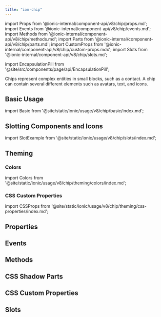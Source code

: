 ```yaml
---
title: "ion-chip"
---
```


import Props from '@ionic-internal/component-api/v8/chip/props.md';
import Events from '@ionic-internal/component-api/v8/chip/events.md';
import Methods from '@ionic-internal/component-api/v8/chip/methods.md';
import Parts from '@ionic-internal/component-api/v8/chip/parts.md';
import CustomProps from '@ionic-internal/component-api/v8/chip/custom-props.mdx';
import Slots from '@ionic-internal/component-api/v8/chip/slots.md';

<head>
  <title>ion-chip: Text, Icon and Avatar for Ionic Framework Apps</title>
  <meta name="description" content="ion-chips represent complex entities in small blocks, such as a contact. A chip can contain several different elements such as names, avatars, text, and icons." />
</head>

import EncapsulationPill from '@site/src/components/page/api/EncapsulationPill';

<EncapsulationPill type="shadow" />

Chips represent complex entities in small blocks, such as a contact. A chip can contain several different elements such as avatars, text, and icons.

## Basic Usage

import Basic from '@site/static/ionic/usage/v8/chip/basic/index.md';

<Basic />

## Slotting Components and Icons

import SlotExample from '@site/static/ionic/usage/v8/chip/slots/index.md';

<SlotExample />

## Theming

### Colors

import Colors from '@site/static/ionic/usage/v8/chip/theming/colors/index.md';

<Colors />

### CSS Custom Properties

import CSSProps from '@site/static/ionic/usage/v8/chip/theming/css-properties/index.md';

<CSSProps />

## Properties

<Props />

## Events

<Events />

## Methods

<Methods />

## CSS Shadow Parts

<Parts />

## CSS Custom Properties

<CustomProps />

## Slots

<Slots />
